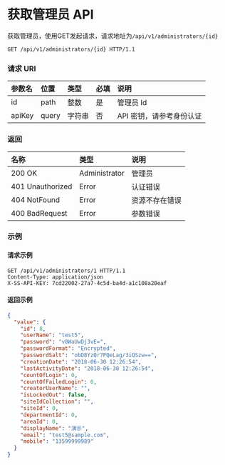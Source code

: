 # 获取管理员 API

获取管理员，使用GET发起请求，请求地址为`/api/v1/administrators/{id}`

```
GET /api/v1/administrators/{id} HTTP/1.1
```

### 请求 URI

|参数名	|位置	|类型	|必填	|说明|
| :----- | :----- | :----- | :----- | :----- |
|id	|path	|整数	|是	|管理员 Id|
|apiKey|	query	|字符串|	否	|API 密钥，请参考身份认证|

### 返回

| 名称 | 类型 | 说明 |
| :----- | :----- | :----- |
|200 OK	|Administrator	|管理员|
|401 Unauthorized	|Error	|认证错误|
|404 NotFound	|Error|	资源不存在错误|
|400 BadRequest	|Error	|参数错误|

### 示例

#### 请求示例

```
GET /api/v1/administrators/1 HTTP/1.1
Content-Type: application/json
X-SS-API-KEY: 7cd22002-27a7-4c5d-ba4d-a1c108a20eaf
```

#### 返回示例

```json
{
  "value": {
    "id": 8,
    "userName": "test5",
    "password": "v8WaUwDj3vE=",
    "passwordFormat": "Encrypted",
    "passwordSalt": "obD8YzQr7PQeLag/3iQSzw==",
    "creationDate": "2018-06-30 12:26:54",
    "lastActivityDate": "2018-06-30 12:26:54",
    "countOfLogin": 0,
    "countOfFailedLogin": 0,
    "creatorUserName": "",
    "isLockedOut": false,
    "siteIdCollection": "",
    "siteId": 0,
    "departmentId": 0,
    "areaId": 0,
    "displayName": "演示",
    "email": "test5@sample.com",
    "mobile": "13599999989"
  }
}
```